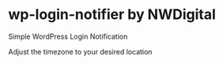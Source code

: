 # wp-login-notifier by NWDigital

Simple WordPress Login Notification

Adjust the timezone to your desired location
